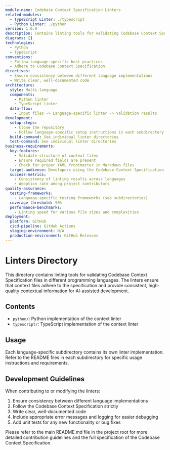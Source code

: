 ```yaml
---
module-name: Codebase Context Specification Linters
related-modules:
  - TypeScript Linter: ./typescript
  - Python Linter: ./python
version: 1.0.0
description: Contains linting tools for validating Codebase Context Specification files
diagrams: []
technologies:
  - Python
  - TypeScript
conventions:
  - Follow language-specific best practices
  - Adhere to Codebase Context Specification
directives:
  - Ensure consistency between different language implementations
  - Write clear, well-documented code
architecture:
  style: Multi-language
  components:
    - Python linter
    - TypeScript linter
  data-flow:
    - Input files -> Language-specific linter -> Validation results
development:
  setup-steps:
    - Clone the repository
    - Follow language-specific setup instructions in each subdirectory
  build-command: See individual linter directories
  test-command: See individual linter directories
business-requirements:
  key-features:
    - Validate structure of context files
    - Ensure required fields are present
    - Check for proper YAML frontmatter in Markdown files
  target-audience: Developers using the Codebase Context Specification
  success-metrics:
    - Consistency of linting results across languages
    - Adoption rate among project contributors
quality-assurance:
  testing-frameworks:
    - Language-specific testing frameworks (see subdirectories)
  coverage-threshold: 90%
  performance-benchmarks:
    - Linting speed for various file sizes and complexities
deployment:
  platform: GitHub
  cicd-pipeline: GitHub Actions
  staging-environment: N/A
  production-environment: GitHub Releases
---
```


# Linters Directory

This directory contains linting tools for validating Codebase Context Specification files in different programming languages. The linters ensure that context files adhere to the specification and provide consistent, high-quality contextual information for AI-assisted development.

## Contents

- `python/`: Python implementation of the context linter
- `typescript/`: TypeScript implementation of the context linter

## Usage

Each language-specific subdirectory contains its own linter implementation. Refer to the README files in each subdirectory for specific usage instructions and requirements.

## Development Guidelines

When contributing to or modifying the linters:

1. Ensure consistency between different language implementations
2. Follow the Codebase Context Specification strictly
3. Write clear, well-documented code
4. Include appropriate error messages and logging for easier debugging
5. Add unit tests for any new functionality or bug fixes

Please refer to the main README.md file in the project root for more detailed contribution guidelines and the full specification of the Codebase Context Specification.